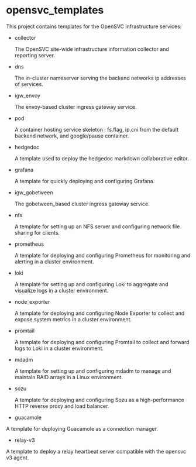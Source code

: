 # opensvc_templates

This project contains templates for the OpenSVC infrastructure services:

* collector

  The OpenSVC site-wide infrastructure information collector and reporting server.
  
* dns

  The in-cluster nameserver serving the backend networks ip addresses of services.
  
* igw_envoy

  The envoy-based cluster ingress gateway service.
  
* pod

  A container hosting service skeleton : fs.flag, ip.cni from the default backend network, and google/pause container.

* hedgedoc

  A template used to deploy the hedgedoc markdown collaborative editor.

* grafana

  A template for quickly deploying and configuring Grafana.

* igw_gobetween

  The gobetween_based cluster ingress gateway service.

* nfs

  A template for setting up an NFS server and configuring network file sharing for clients.

* prometheus
  
  A template for deploying and configuring Prometheus for monitoring and alerting in a cluster environment.

* loki

  A template for setting up and configuring Loki to aggregate and visualize logs in a cluster environment.

* node_exporter

  A template for deploying and configuring Node Exporter to collect and expose system metrics in a cluster environment.

* promtail

  A template for deploying and configuring Promtail to collect and forward logs to Loki in a cluster environment.

* mdadm

  A template for setting up and configuring mdadm to manage and maintain RAID arrays in a Linux environment.

* sozu

  A template for deploying and configuring Sozu as a high-performance HTTP reverse proxy and load balancer.

* guacamole

 A template for deploying Guacamole as a connection manager.

* relay-v3

 A template to deploy a relay heartbeat server compatible with the opensvc v3 agent.
